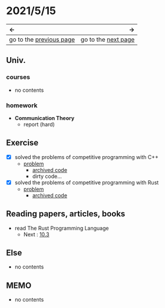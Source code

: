 # 2021/5/15
|←|→|
|:---|---:|
go to the [previous page](./14th.md) | go to the [next page](./16th.md)

## Univ.
### courses
- no contents

### homework
- **Communication Theory**
    - report (hard)

## Exercise
- [x] solved the problems of competitive programming with C++
    - [problem](https://github.com/OtsuKotsu/competition_cpp/blob/main/archive/typical90/06.cpp)
        - [archived code](https://atcoder.jp/contests/typical90/tasks/typical90_f)
        - dirty code...
- [x] solved the problems of competitive programming with Rust
    - [problem](https://atcoder.jp/contests/abc187/tasks/abc187_d)
        - [archived code](https://github.com/OtsuKotsu/training_rust/blob/main/archive/ABC/ABC187/d.rs)

## Reading papers, articles, books
- read The Rust Programming Language
    - Next : [10.3](https://doc.rust-jp.rs/book-ja/ch10-03-lifetime-syntax.html)

## Else
- no contents

## MEMO
- no contents
